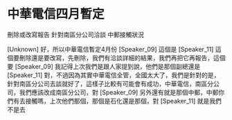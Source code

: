 # 中華電信四月暫定
刪除或改寫報告
針對南區分公司洽談
中郵接觸狀況

[Unknown] 好，所以中華電信暫定4月份
[Speaker_09] 這個是
[Speaker_11] 這個要刪除還是要改寫，先刪除，我們有洽談詳細的結果，我們再把它再報告，這個要
[Speaker_09] 我記得上次我們是跟人家提到說，他們是那個副總還是
[Speaker_11] 對，不過因為其實中華電信全管，全國太大了，我們是針對的是，針對南區分公司去談就好了，這樣子比較有可能會有成功，中華電信，南區分公司，我們應該改成南區分公司，對
[Speaker_09] 另外還有就是那個中郵，中郵你們有去接觸嗎，上次他們那個，那個是石化還是那個，對
[Speaker_11] 就是我們不是去